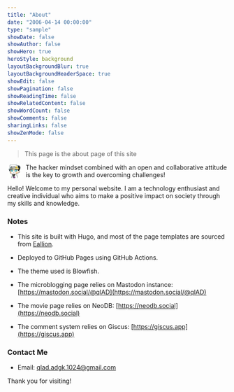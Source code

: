 ```yaml
---
title: "About"
date: "2006-04-14 00:00:00"
type: "sample"
showDate: false
showAuthor: false
showHero: true
heroStyle: background
layoutBackgroundBlur: true
layoutBackgroundHeaderSpace: true
showEdit: false
showPagination: false
showReadingTime: false
showRelatedContent: false
showWordCount: false
showComments: false
sharingLinks: false
showZenMode: false
---
```


> This page is the about page of this site

<div style="display: flex; align-items: center;">
    <img src="/avatar.webp" style="margin-right: 10px;">
    <span>The hacker mindset combined with an open and collaborative attitude is the key to growth and overcoming challenges!</span>
</div>

Hello! Welcome to my personal website. I am a technology enthusiast and creative individual who aims to make a positive impact on society through my skills and knowledge.

### Notes

- This site is built with Hugo, and most of the page templates are sourced from [Eallion](https://www.eallion.com/).

- Deployed to GitHub Pages using GitHub Actions.

- The theme used is Blowfish.

- The microblogging page relies on Mastodon instance: [https://mastodon.social/@qlAD](https://mastodon.social/@qlAD)

- The movie page relies on NeoDB: [https://neodb.social](https://neodb.social)

- The comment system relies on Giscus: [https://giscus.app](https://giscus.app)

### Contact Me

- Email: [qlad.adgk.1024@gmail.com](mailto:qlad.adgk.1024@gmail.com)

Thank you for visiting!
